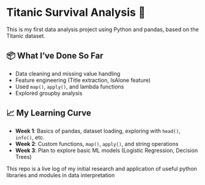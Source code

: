 # Titanic Survival Analysis 🚢

This is my first data analysis project using Python and pandas, based on the Titanic dataset.

## 📦 What I’ve Done So Far

- Data cleaning and missing value handling
- Feature engineering (Title extraction, IsAlone feature)
- Used `map()`, `apply()`, and lambda functions
- Explored groupby analysis

## 📈 My Learning Curve

- **Week 1**: Basics of pandas, dataset loading, exploring with `head()`, `info()`, etc.
- **Week 2**: Custom functions, `map()`, `apply()`, and string operations
- **Week 3**: Plan to explore basic ML models (Logistic Regression, Decision Trees)

This repo is a live log of my initial research and application of useful python libraries and modules in data interpretation 
